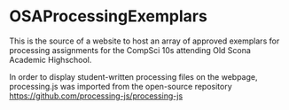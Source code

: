 # OSAProcessingExemplars
This is the source of a website to host an array of approved exemplars for processing assignments for the CompSci 10s attending Old Scona Academic Highschool.

In order to display student-written processing files on the webpage, processing.js was imported from the open-source repository https://github.com/processing-js/processing-js
